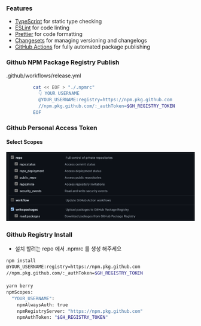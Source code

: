 
### Features

- [TypeScript](https://www.typescriptlang.org/) for static type checking
- [ESLint](https://eslint.org/) for code linting
- [Prettier](https://prettier.io) for code formatting
- [Changesets](https://github.com/changesets/changesets) for managing versioning and changelogs
- [GitHub Actions](https://github.com/changesets/action) for fully automated package publishing

### Github NPM Package Registry Publish
.github/workflows/release.yml
```bash
          cat << EOF > "./.npmrc"
            👇 YOUR USERNAME
            @YOUR_USERNAME:registry=https://npm.pkg.github.com
            //npm.pkg.github.com/:_authToken=$GH_REGISTRY_TOKEN
          EOF
```

### Github Personal Access Token
#### Select Scopes
![img.png](img.png)

### Github Registry Install
- 설치 할려는 repo 에서 .npmrc 를 생성 해주세요
```bash
npm install 
@YOUR_USERNAME:registry=https://npm.pkg.github.com
//npm.pkg.github.com/:_authToken=$GH_REGISTRY_TOKEN

yarn berry 
npmScopes:
  "YOUR_USERNAME":
    npmAlwaysAuth: true
    npmRegistryServer: "https://npm.pkg.github.com"
    npmAuthToken: "$GH_REGISTRY_TOKEN"

```